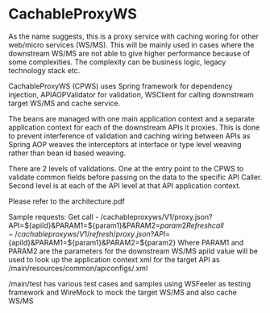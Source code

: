 # CachableProxyWS
As the name suggests, this is a proxy service with caching woring for other web/micro services (WS/MS).
This will be mainly used in cases where the downstream WS/MS are not able to give higher performance because of some complexities. The complexity can be business logic, legacy technology stack etc.

CachableProxyWS (CPWS) uses Spring framework for dependency injection, APIAOPValidator for validation, WSClient for calling downstream target WS/MS and cache service.

The beans are managed with one main application context and a separate application context for each of the downstream APIs it proxies. This is done to prevent interference of validation and caching wiring between APIs as Spring AOP weaves the interceptors at interface or type level weaving rather than bean id based weaving.

There are 2 levels of validations. One at the entry point to the CPWS to validate common fields before passing on the data to the specific API Caller. Second level is at each of the API level at that API application context.

Please refer to the architecture.pdf

Sample requests:
Get call - /cachableproxyws/V1/proxy.json?API=${apiId}&PARAM1=${param1}&PARAM2=${param2}
Refresh call - /cachableproxyws/V1/refresh/proxy.json?API=${apiId}&PARAM1=${param1}&PARAM2=${param2}
Where  PARAM1 and PARAM2 are the parameters for the downstream WS/MS
apiId value will be used to look up the application context xml for the target API as /main/resources/common/apiconfigs/<apiId>.xml

/main/test has various test cases and samples using WSFeeler as testing framework and WireMock to mock the target WS/MS and also  cache WS/MS
